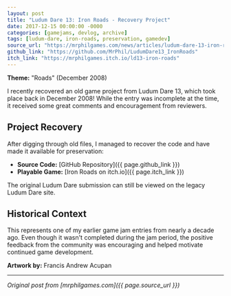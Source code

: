 ```yaml
---
layout: post
title: "Ludum Dare 13: Iron Roads - Recovery Project"
date: 2017-12-15 00:00:00 -0000
categories: [gamejams, devlog, archive]
tags: [ludum-dare, iron-roads, preservation, gamedev]
source_url: "https://mrphilgames.com/news/articles/ludum-dare-13-iron-roads"
github_link: "https://github.com/MrPhil/LudumDare13_IronRoads"
itch_link: "https://mrphilgames.itch.io/ld13-iron-roads"
---
```


**Theme:** "Roads" (December 2008)

I recently recovered an old game project from Ludum Dare 13, which took place back in December 2008! While the entry was incomplete at the time, it received some great comments and encouragement from reviewers.

## Project Recovery

After digging through old files, I managed to recover the code and have made it available for preservation:

- **Source Code:** [GitHub Repository]({{ page.github_link }})
- **Playable Game:** [Iron Roads on itch.io]({{ page.itch_link }})

The original Ludum Dare submission can still be viewed on the legacy Ludum Dare site.

## Historical Context

This represents one of my earlier game jam entries from nearly a decade ago. Even though it wasn't completed during the jam period, the positive feedback from the community was encouraging and helped motivate continued game development.

**Artwork by:** Francis Andrew Acupan

---
*Original post from [mrphilgames.com]({{ page.source_url }})*